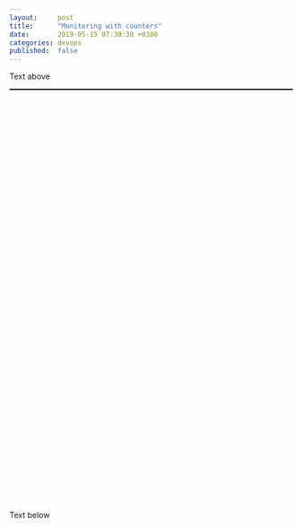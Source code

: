 ```yaml
---
layout:     post
title:      "Monitoring with counters"
date:       2019-05-15 07:30:30 +0100
categories: devops
published:  false
---
```


<script type="text/javascript" src="https://d3js.org/d3.v4.min.js"></script>
<script type="text/javascript" src="https://d3js.org/d3-selection-multi.v1.min.js"></script>
<script type="text/javascript" src="https://www.gstatic.com/charts/loader.js"></script>
<style>
div.chart {
  float:left;
  height: 250px;
}

div.full {
  width: 100%;
}

div.half {
  width: 50%;
}
</style>

Text above

<div id="circle" style="border: 1px solid black; display: block; width: 100%;"></div>
<div id="chart1_div" class="chart full"></div>
<div id="chart2_div" class="chart full"></div>
<div id="chart3_div" class="chart full"></div>
   
<script>

// create svg element:
var svg = d3.select("#circle").append("svg").attr('viewBox', '0 0 900 240')

// Add the path using this helper function

stage_data = [{"x": 160, "label": "U"}, {"x": 480, "label": "S"}, {"x": 800, "label": "P"}]
queue_data = [{"x": 240, "y": 110}, {"x": 560, "y": 40}, {"x": 560, "y": 180}]
arrow_data = [
  [40, 130, 120, 130],
  [200, 130, 240, 130],
  [400, 130, 440, 130],
  [480 + 28.3, 130 - 28.3, 560, 60],
  [720, 60, 800 - 28.3, 130 - 28.3],
  [800 - 28.3, 130 + 28.3, 720, 200],
  [560, 200, 480 + 28.3, 130 + 28.3],
  [480, 170, 480, 230]
];

// Stages
{
  let elem = svg.selectAll("g stage").data(stage_data);
  let elemEnter = elem.enter().append("g").attr("transform", function(d) { return "translate(" + d.x + ", 130)"; });
  let circle = elemEnter.append("circle").attr("r", 40).attr('stroke', 'black').attr('fill', '#69a3b2')
  let text = elemEnter.append("text").attrs({"dx" : -10, "dy" : 10}).text(function(d) { return d.label; }).style('font-size', '32px');
}

// Queues
{
  let elem = svg.selectAll("g queue").data(queue_data);
  let elemEnter = elem.enter().append("g").attr("transform", function(d) { return "translate(" + d.x + ", " + d.y + ")"; });
  let rectangle = elemEnter.append("rect").attrs({"width" : 160, "height" : 40, "fill" : '#69a3b2', 'stroke': 'black'});
  for(let i = 0 ; i < 160 ; i += 20) {
    elemEnter.append("line").attrs(function (x) { return {"x1": i, "x2": i, "y1": 0, "y2": 40, "stroke": 'black'}; });
  }
}

// Arrows
{
  svg.append("svg:defs").append("svg:marker")
    .attr("id", "triangle")
    .attr("refX", 10)
    .attr("refY", 5)
    .attr("markerWidth", 10)
    .attr("markerHeight", 10)
    .attr("orient", "auto")
    .append("path")
    .attr("d", "M0,0 L0,10 L10,5 z");

  let elem = svg.selectAll("g arrow").data(arrow_data).enter().append("line").attrs(function (d) {
    return {"x1": d[0], "y1": d[1], "x2": d[2], "y2": d[3], "stroke-width": 2, "stroke": "black", "marker-end": "url(#triangle)"};
  });
}

</script>

<script>
      google.charts.load('current', {'packages':['corechart']});
      google.charts.setOnLoadCallback(drawChart);

      function drawChart() {
        
        // define all the charts you need
          var mycharts = [
            {
              div: 'chart1_div',
              chart: 'queues.length',
              type: 'stacked',
              options: { // these are google chart options
                title: 'Queue lengths',
                vAxis: {minValue: 5}
              }
            },
            {
              div: 'chart2_div',
              chart: 'queues.rates',
              type: 'line',
              options: { // these are google chart options
                title: 'Queue rates',
                curveType: 'function',
                vAxis: {minValue: 5, viewWindow: {min : 0}}
              }
            },
            {
              div: 'chart3_div',
              chart: 'queues.times',
              type: 'line',
              options: { // these are google chart options
                title: 'Queue service time',
                curveType: 'function',
                vAxis: {minValue: 5, viewWindow: {min : 0}}
              }
            }
          ];


stages = ["upload", "staged", "plugin", "processed", "complete"];
queues = stages.reduce((obj, x) => { obj[x] = 0; return obj; }, {});
counters = stages.reduce((obj, x) => { obj[x] = 0; return obj; }, {});

function advance(queues, counters) {
  // New arrivals
  input = Math.floor(Math.random() * 2);
  queues["upload"] += input;
  counters["upload"] += input;

  // Items in staging /always/ move to plugin straight away
  queues["plugin"] += queues["staged"];
  counters["plugin"] += queues["staged"];
  queues["staged"] = 0;

  // If we're not staging anything, then stage some things
  if (queues["staged"] + queues["plugin"] + queues["processed"] == 0) {
    take = Math.min(5, queues["upload"]);
    queues["staged"] += take;
    counters["staged"] += take;
    queues["upload"] -= take;
  }

  // If we've finished processing things, then we can output them
  counters["complete"] += queues["processed"]
  queues["processed"] = 0;

  // It takes a certain amount of time to process all items
  if (queues["plugin"] > 0 && Math.random() < 1 / (1 + queues["plugin"])) {
    queues["processed"] += queues["plugin"];
    counters["processed"] += queues["plugin"];
    queues["plugin"] = 0;
  }
}

function addSeconds(date, value) {
  let result = new Date(date);
  result.setSeconds(result.getSeconds() + value);
  return result;
}

function cut(data) {
  if (data.length < 60) {
    let oldest = new Date();
    if (data.length > 1) oldest = Date(data[1]["c"][0]["v"]);
    let items = Array.from(Array(60 - data.length + 1).keys()).map(x => 
      fromArray(addSeconds(oldest, 0 - 30 + x / 2),
        data[0].map(x => 0).splice(0, data[0].length - 3)));
    data.splice.apply(data, [1, 0].concat(items));
  }
  data.splice(1, 1);
  return new Date();
}

function fromArray(date, data) {
  let result = Array.concat([date, null, null], data);
  return {"c": result.map(x => {return {"v": x};})};
}

function toArray(data) {
  let result = data["c"].map(x => x["v"]);
  result.splice(0, 3);
  return result;
}

function bump_lengths(data) {
  let date = cut(data);
  data.push(fromArray(date, Object.values(queues).splice(0, stages.length - 1)));
  return data;
}

function bump_counters(data) {
  let date = cut(data);
  data.push(fromArray(date, Object.values(counters)));
}

function bump_rates(data, counters) {
  let date = cut(data);
  let end = counters.length;
  if (end > 2) {
    let array = [counters[end - 2], counters[end - 1]].map(toArray);
    data.push(fromArray(date, Array.from(Array(array[0].length).keys()).map(x => array[1][x] - array[0][x])));
  } else {
    data.push(fromArray(date, stages.map(s => 0)));
  }
}

function labels() {
  return Array.concat([{"label":"time","type":"datetime"},
          {"label":"","type":"string","p":{"role":"annotation"}},
          {"label":"","type":"string","p":{"role":"annotationText"}}],
         stages.map(x => {return {"label": x, "type": "number"};}));
}

function update_average(data, raw_data, alpha) {
  let date = cut(data);
  let last = stages.map(x => 0);
  let array = toArray(raw_data[raw_data.length - 1]);
  if (data.length >= 2) {
    last = toArray(data[data.length - 1]);
  }
  data.push(fromArray(date, Array.from(Array(array.length).keys()).map(x => last[x] * (1 - alpha) + array[x])));
  return data;
}

function bump_times(data, average_rates, average_lengths) {
  let date = cut(data);
  let rates = toArray(average_rates[average_rates.length - 1]);
  let lengths = toArray(average_lengths[average_lengths.length - 1]);
  data.push(fromArray(date, rates.map(function (x, i) { return lengths[i] / x; })));
}

function refreshCharts() {
  advance(queues, counters);
  bump_lengths(length_data);
  bump_counters(counters_data);
  bump_rates(rates_data, counters_data);
  update_average(average_rates_data, rates_data, 2.0 / 301);
  update_average(average_length_data, length_data, 2.0 / 301);
  bump_times(times_data, average_rates_data, average_length_data);
  mycharts[0].gchart.draw(google.visualization.arrayToDataTable(length_data), mycharts[0].options);
  mycharts[1].gchart.draw(google.visualization.arrayToDataTable(rates_data), mycharts[1].options);
  mycharts[2].gchart.draw(google.visualization.arrayToDataTable(times_data), mycharts[2].options);
}


length_data = [labels().splice(0, stages.length + 2)];
counters_data = [labels()];
rates_data = [labels()];

average_rates_data = [labels()];
average_length_data = [labels()];

times_data = [labels()];

        // initialize the google charts
        var len = mycharts.length;
        while(len--) {
          
          switch(mycharts[len].type) {
            case 'stacked':
              mycharts[len].options.isStacked = 'absolute';
              // no break here - render it as area chart
            case 'area':
              mycharts[len].gchart = new google.visualization.AreaChart(document.getElementById(mycharts[len].div));
              break;
            default:
              mycharts[len].gchart = new google.visualization.LineChart(document.getElementById(mycharts[len].div));
              break;
          }
        }
        
        setInterval(function() {
          refreshCharts();
        }, 500);
      }
</script>
Text below
